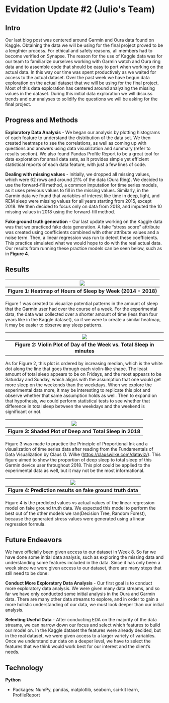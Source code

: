 # Evidation Update #2 (Julio's Team)

## Intro

Our last blog post was centered around Garmin and Oura data found on Kaggle. Obtaining the data we will be using for the final project proved to be a lengthier process. For ethical and safety reasons, all members had to become verified on Synapse. The reason for the use of Kaggle data was for our team to familiarize ourselves working with Garmin watch and Oura ring data and to assemble code that should be easy to port when working on the actual data. In this way our time was spent productively as we waited for access to the actual dataset. 
Over the past week we have begun data exploration on the actual dataset that we will be using for the final project. Most of this data exploration has centered around analyzing the missing values in the dataset. During this initial data exploration we will discuss trends and our analyses to solidify the questions we will be asking for the final project. 

## Progress and Methods

**Exploratory Data Analysis** -  We began our analysis by plotting histograms of each feature to understand the distribution of the data set. We then created heatmaps to see the correlations, as well as coming up with questions and answers using data visualization and summary (refer to results section). We also found Pandas Profile Report to be a great tool for data exploration for small data sets, as it provides simple yet efficient statistical reports of each data feature, with just a few lines of code.

**Dealing with missing values** - Initially, we dropped all missing values, which were 62 rows and around 21% of the data (Oura Ring). We decided to use the forward-fill method, a common imputation for time series models, as it uses previous values to fill in the missing values. Similarly, in the Garmin data we found that variables of interest like time in deep, light, and REM sleep were missing values for all years starting from 2015, except 2018. We then decided to focus only on data from 2018, and imputed the 10 missing values in 2018 using the forward-fill method. 

**Fake ground truth generation** - Our last update working on the Kaggle data was that we practiced fake data generation. A fake “stress score” attribute was created using coefficients combined with other attribute values and a noise term. Then, a linear regression was run to detect these coefficients. This practice simulated what we would hope to do with the real actual data. Our results from running these practice models can be seen below, such as in **Figure 4**.

## Results
| ![](https://media.discordapp.net/attachments/436308679537459211/949435338017869894/image__3_.png?width=747&height=666) |
|:--:|
| <b>Figure 1: Heatmap of Hours of Sleep by Week (2014 - 2018) </b>|

Figure 1 was created to visualize potential patterns in the amount of sleep that the Garmin user had over the course of a week. For the experimental data, the data was collected over a shorter amount of time (less than four years like in the Kaggle dataset), so if we were to create a similar heatmap, it may be easier to observe any sleep patterns. 

| ![](https://media.discordapp.net/attachments/436308679537459211/949435561066774538/image__1_.png?width=1061&height=657) |
|:--:|
| <b>Figure 2: Violin Plot of Day of the Week vs. Total Sleep in minutes </b>|

As for Figure 2, this plot is ordered by increasing median, which is the white dot along the line that goes through each violin-like shape. The least amount of total sleep appears to be on Fridays, and the most appears to be Saturday and Sunday, which aligns with the assumption that one would get more sleep on the weekends than the weekdays. When we explore the experimental data more, it may be interesting to replicate this plot and observe whether that same assumption holds as well. Then to expand on that hypothesis, we could perform statistical tests to see whether that difference in total sleep between the weekdays and the weekend is significant or not. 

| ![](https://media.discordapp.net/attachments/436308679537459211/949435852172427324/image.png?width=1061&height=398) |
|:--:|
| <b>Figure 3: Shaded Plot of Deep and Total Sleep in 2018 </b>|

Figure 3 was made to practice the Principle of Proportional Ink and a visualization of time series data after reading from the Fundamentals of Data Visualization by Claus O. Wilke (https://clauswilke.com/dataviz/). This figure aimed to show the proportion of deep sleep to total sleep of this Garmin device user throughout 2018. This plot could be applied to the experimental data as well, but it may not be the most informational.

| ![](https://cdn.discordapp.com/attachments/436308679537459211/949434919090794516/IiIiIiIiIiIx6v8DNvmamh7PH8wAAAAASUVORK5CYII.png) |
|:--:|
| <b>Figure 4: Prediction results on fake ground truth data </b>|

Figure 4 is the predicted values vs actual values of the linear regression model on fake ground truth data. We expected this model to perform the best out of the other models we ran(Decision Tree, Random Forest), because the generated stress values were generated using a linear regression formula.

## Future Endeavors

We have officially been given access to our dataset in Week 8. So far we have done some initial data analysis, such as exploring the missing data and understanding some features included in the data. Since it has only been a week since we were given access to our dataset, there are many steps that still need to be done:

**Conduct More Exploratory Data Analysis** - Our first goal is to conduct more exploratory data analysis. We were given many data streams, and so far we have only conducted some initial analysis in the Oura and Garmin data. There are many other data streams to explore, and in order to gain a more holistic understanding of our data, we must look deeper than our initial analysis.

**Selecting Useful Data** - After conducting EDA on the majority of the data streams, we can narrow down our focus and select which features to build our model on. In the Kaggle dataset the features were already decided, but in the real dataset, we were given access to a larger variety of variables. Once we understand our data on a deeper level, we have to select the features that we think would work best for our interest and the client’s needs.

## Technology
**Python**
- Packages: NumPy, pandas, matplotlib, seaborn, sci-kit learn, ProfileReport
